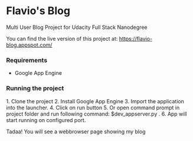 # Flavio's Blog

Multi User Blog Project for Udacity Full Stack Nanodegree

You can find the live version of this project at: https://flavio-blog.appspot.com/

<h3>Requirements</h3>
<ul>
  <li>Google App Engine</li>
</ul>

<h3>Running the project</h3>
1. Clone the project
2. Install Google App Engine
3. Import the application into the launcher.
4. Click on run button
5. Or open command prompt in project folder and run following command: $dev_appserver.py .
6. App will start running on configured port.

Tadaa! You will see a webbrowser page showing my blog
